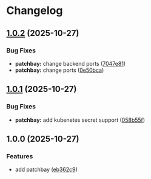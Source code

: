 # Changelog

## [1.0.2](https://github.com/hackclub/helm/compare/patchbay-v1.0.1...patchbay-v1.0.2) (2025-10-27)


### Bug Fixes

* **patchbay:** change backend ports ([7047e81](https://github.com/hackclub/helm/commit/7047e8159e22902c3fc44346965056842fb2f5ca))
* **patchbay:** change ports ([0e50bca](https://github.com/hackclub/helm/commit/0e50bca2cab788b5e94e95d6a5992447b6a6fc34))

## [1.0.1](https://github.com/hackclub/helm/compare/patchbay-v1.0.0...patchbay-v1.0.1) (2025-10-27)


### Bug Fixes

* **patchbay:** add kubenetes secret support ([058b55f](https://github.com/hackclub/helm/commit/058b55f20866857c952c31c994e480bc0476b085))

## 1.0.0 (2025-10-27)


### Features

* add patchbay ([eb362c9](https://github.com/hackclub/helm/commit/eb362c92006b38e4afbf743efcdc12fa3e441fa5))
